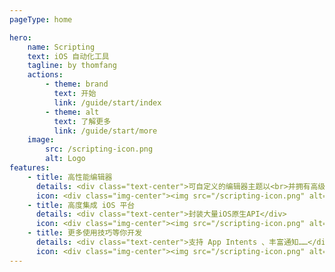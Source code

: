 ```yaml
---
pageType: home

hero:
    name: Scripting
    text: iOS 自动化工具
    tagline: by thomfang
    actions:
        - theme: brand
          text: 开始
          link: /guide/start/index
        - theme: alt
          text: 了解更多
          link: /guide/start/more
    image:
        src: /scripting-icon.png
        alt: Logo
features:
    - title: 高性能编辑器
      details: <div class="text-center">可自定义的编辑器主题以<br>并拥有高级调试工具</div>
      icon: <div class="img-center"><img src="/scripting-icon.png" alt="Surge"></div>
    - title: 高度集成 iOS 平台
      details: <div class="text-center">封装大量iOS原生API</div>
      icon: <div class="img-center"><img src="/scripting-icon.png" alt="Surge"></div>
    - title: 更多使用技巧等你开发
      details: <div class="text-center">支持 App Intents 、丰富通知……</div>
      icon: <div class="img-center"><img src="/scripting-icon.png" alt="Surge"></div>
---
```

